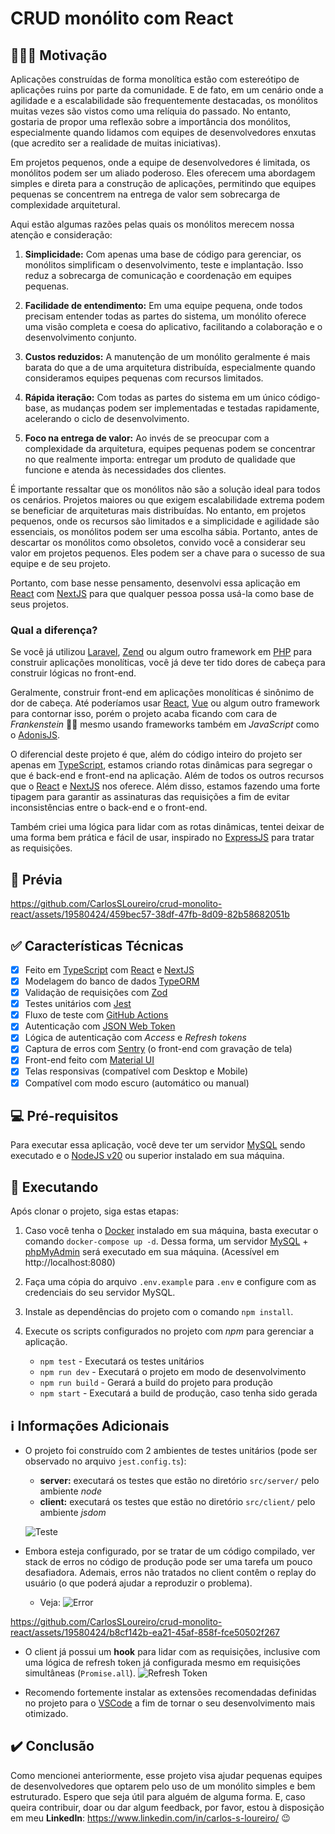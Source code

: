 # CRUD monólito com React

## 👨🏻‍💻 Motivação
Aplicações construídas de forma monolítica estão com estereótipo de aplicações ruins por parte da comunidade. E de fato, em um cenário onde a agilidade e a escalabilidade são frequentemente destacadas, os monólitos muitas vezes são vistos como uma relíquia do passado. No entanto, gostaria de propor uma reflexão sobre a importância dos monólitos, especialmente quando lidamos com equipes de desenvolvedores enxutas (que acredito ser a realidade de muitas iniciativas).

Em projetos pequenos, onde a equipe de desenvolvedores é limitada, os monólitos podem ser um aliado poderoso. Eles oferecem uma abordagem simples e direta para a construção de aplicações, permitindo que equipes pequenas se concentrem na entrega de valor sem sobrecarga de complexidade arquitetural.

Aqui estão algumas razões pelas quais os monólitos merecem nossa atenção e consideração:

1. **Simplicidade:** Com apenas uma base de código para gerenciar, os monólitos simplificam o desenvolvimento, teste e implantação. Isso reduz a sobrecarga de comunicação e coordenação em equipes pequenas.

2. **Facilidade de entendimento:** Em uma equipe pequena, onde todos precisam entender todas as partes do sistema, um monólito oferece uma visão completa e coesa do aplicativo, facilitando a colaboração e o desenvolvimento conjunto.

3. **Custos reduzidos:** A manutenção de um monólito geralmente é mais barata do que a de uma arquitetura distribuída, especialmente quando consideramos equipes pequenas com recursos limitados.

4. **Rápida iteração:** Com todas as partes do sistema em um único código-base, as mudanças podem ser implementadas e testadas rapidamente, acelerando o ciclo de desenvolvimento.

5. **Foco na entrega de valor:** Ao invés de se preocupar com a complexidade da arquitetura, equipes pequenas podem se concentrar no que realmente importa: entregar um produto de qualidade que funcione e atenda às necessidades dos clientes.

É importante ressaltar que os monólitos não são a solução ideal para todos os cenários. Projetos maiores ou que exigem escalabilidade extrema podem se beneficiar de arquiteturas mais distribuídas. No entanto, em projetos pequenos, onde os recursos são limitados e a simplicidade e agilidade são essenciais, os monólitos podem ser uma escolha sábia. Portanto, antes de descartar os monólitos como obsoletos, convido você a considerar seu valor em projetos pequenos. Eles podem ser a chave para o sucesso de sua equipe e de seu projeto.

Portanto, com base nesse pensamento, desenvolvi essa aplicação em [React](https://react.dev) com [NextJS](https://nextjs.org) para que qualquer pessoa possa usá-la como base de seus projetos.

### Qual a diferença?
Se você já utilizou [Laravel](https://laravel.com), [Zend](https://framework.zend.com) ou algum outro framework em [PHP](https://www.php.net) para construir aplicações monolíticas, você já deve ter tido dores de cabeça para construir lógicas no front-end.

Geralmente, construir front-end em aplicações monolíticas é sinônimo de dor de cabeça. Até poderíamos usar [React](https://react.dev), [Vue](https://vuejs.org) ou algum outro framework para contornar isso, porém o projeto acaba ficando com cara de *Frankenstein* 🧟‍♂️ mesmo usando frameworks também em *JavaScript* como o [AdonisJS](https://adonisjs.com).

O diferencial deste projeto é que, além do código inteiro do projeto ser apenas em [TypeScript](https://www.typescriptlang.org), estamos criando rotas dinâmicas para segregar o que é back-end e front-end na aplicação. Além de todos os outros recursos que o [React](https://react.dev) e [NextJS](https://nextjs.org) nos oferece. Além disso, estamos fazendo uma forte tipagem para garantir as assinaturas das requisições a fim de evitar inconsistências entre o back-end e o front-end.

Também criei uma lógica para lidar com as rotas dinâmicas, tentei deixar de uma forma bem prática e fácil de usar, inspirado no [ExpressJS](https://expressjs.com) para tratar as requisições.

## 🎥 Prévia
https://github.com/CarlosSLoureiro/crud-monolito-react/assets/19580424/459bec57-38df-47fb-8d09-82b58682051b

## ✅ Características Técnicas

- [x] Feito em [TypeScript](https://www.typescriptlang.org) com [React](https://react.dev) e [NextJS](https://nextjs.org)
- [x] Modelagem do banco de dados [TypeORM](https://typeorm.io)
- [x] Validação de requisições com [Zod](https://zod.dev)
- [x] Testes unitários com [Jest](https://jestjs.io)
- [x] Fluxo de teste com [GitHub Actions](https://docs.github.com/pt/actions)
- [x] Autenticação com [JSON Web Token](https://jwt.io)
- [x] Lógica de autenticação com *Access* e *Refresh tokens*
- [x] Captura de erros com [Sentry](https://sentry.io) (o front-end com gravação de tela)
- [x] Front-end feito com [Material UI](https://mui.com/material-ui/)
- [x] Telas responsivas (compatível com Desktop e Mobile)
- [x] Compatível com modo escuro (automático ou manual)

## 💻 Pré-requisitos
Para executar essa aplicação, você deve ter um servidor [MySQL](https://www.mysql.com) sendo executado e o [NodeJS v20](https://nodejs.org/pt) ou superior instalado em sua máquina.

## 🚀 Executando

Após clonar o projeto, siga estas etapas:

1. Caso você tenha o [Docker](https://www.docker.com) instalado em sua máquina, basta executar o comando `docker-compose up -d`. Dessa forma, um servidor [MySQL](https://www.mysql.com) + [phpMyAdmin](https://www.phpmyadmin.net) será executado em sua máquina. (Acessível em http://localhost:8080)

2. Faça uma cópia do arquivo `.env.example` para `.env` e configure com as credenciais do seu servidor MySQL.

3. Instale as dependências do projeto com o comando `npm install`.

4. Execute os scripts configurados no projeto com *npm* para gerenciar a aplicação.
    - `npm test` - Executará os testes unitários
    - `npm run dev` - Executará o projeto em modo de desenvolvimento
    - `npm run build` - Gerará a build do projeto para produção
    - `npm start` - Executará a build de produção, caso tenha sido gerada

## ℹ️ Informações Adicionais
- O projeto foi construído com 2 ambientes de testes unitários (pode ser observado no arquivo `jest.config.ts`): 
    - **server:** executará os testes que estão no diretório `src/server/` pelo ambiente *node*
    - **client:** executará os testes que estão no diretório `src/client/` pelo ambiente *jsdom*

    ![Teste](https://github.com/CarlosSLoureiro/crud-monolito-react/assets/19580424/45bf4311-70f9-49f1-8915-766171f047e6)

- Embora esteja configurado, por se tratar de um código compilado, ver stack de erros no código de produção pode ser uma tarefa um pouco desafiadora. Ademais, erros não tratados no client contêm o replay do usuário (o que poderá ajudar a reproduzir o problema).
  - Veja:
    ![Error](https://github.com/CarlosSLoureiro/crud-monolito-react/assets/19580424/479e4b71-a281-4c91-a4f6-c1a0d8ebb445)

https://github.com/CarlosSLoureiro/crud-monolito-react/assets/19580424/b8cf142b-ea21-45af-858f-fce50502f267

- O client já possui um **hook** para lidar com as requisições, inclusive com uma lógica de refresh token já configurada mesmo em requisições simultâneas (`Promise.all`).
    ![Refresh Token](https://github.com/CarlosSLoureiro/crud-monolito-react/assets/19580424/9d99eb7d-ef45-4d7d-8e4a-ab25be32eba6)

- Recomendo fortemente instalar as extensões recomendadas definidas no projeto para o [VSCode](https://code.visualstudio.com) a fim de tornar o seu desenvolvimento mais otimizado.

## ✔️ Conclusão

Como mencionei anteriormente, esse projeto visa ajudar pequenas equipes de desenvolvedores que optarem pelo uso de um monólito simples e bem estruturado. Espero que seja útil para alguém de alguma forma. E, caso queira contribuir, doar ou dar algum feedback, por favor, estou à disposição em meu **LinkedIn**: https://www.linkedin.com/in/carlos-s-loureiro/ 😉
